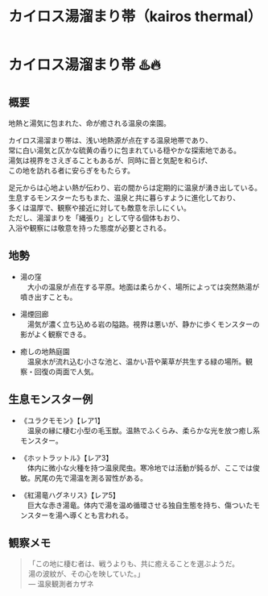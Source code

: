 ﻿---
title: カイロス湯溜まり帯（kairos thermal）
layout: place
---

# カイロス湯溜まり帯 ♨️🔥

## 概要
地熱と湯気に包まれた、命が癒される温泉の楽園。

カイロス湯溜まり帯は、浅い地熱源が点在する温泉地帯であり、  
常に白い湯気と仄かな硫黄の香りに包まれている穏やかな探索地である。  
湯気は視界をさえぎることもあるが、同時に音と気配を和らげ、  
この地を訪れる者に安らぎをもたらす。

足元からは心地よい熱が伝わり、岩の間からは定期的に温泉が湧き出している。  
生息するモンスターたちもまた、温泉と共に暮らすように進化しており、  
多くは温厚で、観察や接近に対しても敵意を示しにくい。  
ただし、湯溜まりを「縄張り」として守る個体もおり、  
入浴や観察には敬意を持った態度が必要とされる。

## 地勢
- 湯の窪  
　大小の温泉が点在する平原。地面は柔らかく、場所によっては突然熱湯が噴き出すことも。

- 湯煙回廊  
　湯気が濃く立ち込める岩の隘路。視界は悪いが、静かに歩くモンスターの影がよく観察できる。

- 癒しの地熱庭園  
　温泉水が流れ込む小さな池と、温かい苔や薬草が共生する緑の場所。観察・回復の両面で人気。

## 生息モンスター例
- 《ユラクモモン》【レア1】  
　温泉の縁に棲む小型の毛玉獣。温熱でふくらみ、柔らかな光を放つ癒し系モンスター。

- 《ホットラットル》【レア3】  
　体内に微小な火種を持つ温泉爬虫。寒冷地では活動が鈍るが、ここでは俊敏。尻尾の先で湯温を測る習性がある。

- 《紅湯竜ハグネリス》【レア5】  
　巨大な赤き湯竜。体内で湯を温め循環させる独自生態を持ち、傷ついたモンスターを湯へ導くとも言われる。

## 観察メモ
> 「この地に棲む者は、戦うよりも、共に癒えることを選ぶようだ。  
> 湯の波紋が、その心を映していた。」  
> ― 温泉観測者カザネ
